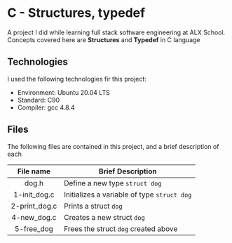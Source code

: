 # C - Structures, typedef
A project I did while learning full stack software engineering at ALX School.
Concepts covered here are **Structures** and __Typedef__ in C language

## Technologies
I used the following technologies fir this project:
- Environment: Ubuntu 20.04 LTS
- Standard: C90
- Compiler: gcc 4.8.4

## Files
The following files are contained in this project, and a brief description of each

|File name| Brief Description|
|:---------:|------------------|
|dog.h      | Define a new type `struct dog`|
|1-init_dog.c| Initializes a variable of type `struct dog`|
|2-print_dog.c| Prints a struct `dog`|
|4-new_dog.c| Creates a new struct `dog`|
|5-free_dog| Frees the struct `dog` created above|
